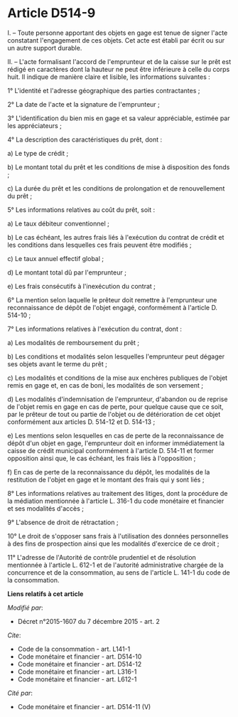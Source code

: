 # Article D514-9

I. – Toute personne apportant des objets en gage est tenue de signer l'acte constatant l'engagement de ces objets. Cet acte
est établi par écrit ou sur un autre support durable.

II. – L'acte formalisant l'accord de l'emprunteur et de la caisse sur le prêt est rédigé en caractères dont la hauteur ne
peut être inférieure à celle du corps huit. Il indique de manière claire et lisible, les informations suivantes :

1° L'identité et l'adresse géographique des parties contractantes ;

2° La date de l'acte et la signature de l'emprunteur ;

3° L'identification du bien mis en gage et sa valeur appréciable, estimée par les appréciateurs ;

4° La description des caractéristiques du prêt, dont :

a) Le type de crédit ;

b) Le montant total du prêt et les conditions de mise à disposition des fonds ;

c) La durée du prêt et les conditions de prolongation et de renouvellement du prêt ;

5° Les informations relatives au coût du prêt, soit :

a) Le taux débiteur conventionnel ;

b) Le cas échéant, les autres frais liés à l'exécution du contrat de crédit et les conditions dans lesquelles ces frais
peuvent être modifiés ;

c) Le taux annuel effectif global ;

d) Le montant total dû par l'emprunteur ;

e) Les frais consécutifs à l'inexécution du contrat ;

6° La mention selon laquelle le prêteur doit remettre à l'emprunteur une reconnaissance de dépôt de l'objet engagé,
conformément à l'article D. 514-10 ;

7° Les informations relatives à l'exécution du contrat, dont :

a) Les modalités de remboursement du prêt ;

b) Les conditions et modalités selon lesquelles l'emprunteur peut dégager ses objets avant le terme du prêt ;

c) Les modalités et conditions de la mise aux enchères publiques de l'objet remis en gage et, en cas de boni, les modalités
de son versement ;

d) Les modalités d'indemnisation de l'emprunteur, d'abandon ou de reprise de l'objet remis en gage en cas de perte, pour
quelque cause que ce soit, par le prêteur de tout ou partie de l'objet ou de détérioration de cet objet conformément aux
articles D. 514-12 et D. 514-13 ;

e) Les mentions selon lesquelles en cas de perte de la reconnaissance de dépôt d'un objet en gage, l'emprunteur doit en
informer immédiatement la caisse de crédit municipal conformément à l'article D. 514-11 et former opposition ainsi que, le
cas échéant, les frais liés à l'opposition ;

f) En cas de perte de la reconnaissance du dépôt, les modalités de la restitution de l'objet en gage et le montant des frais
qui y sont liés ;

8° Les informations relatives au traitement des litiges, dont la procédure de la médiation mentionnée à l'article L. 316-1 du
code monétaire et financier et ses modalités d'accès ;

9° L'absence de droit de rétractation ;

10° Le droit de s'opposer sans frais à l'utilisation des données personnelles à des fins de prospection ainsi que les
modalités d'exercice de ce droit ;

11° L'adresse de l'Autorité de contrôle prudentiel et de résolution mentionnée à l'article L. 612-1 et de l'autorité
administrative chargée de la concurrence et de la consommation, au sens de l'article L. 141-1 du code de la consommation.

**Liens relatifs à cet article**

_Modifié par_:

  - Décret n°2015-1607 du 7 décembre 2015 - art. 2

_Cite_:

  - Code de la consommation - art. L141-1
  - Code monétaire et financier - art. D514-10
  - Code monétaire et financier - art. D514-12
  - Code monétaire et financier - art. L316-1
  - Code monétaire et financier - art. L612-1

_Cité par_:

  - Code monétaire et financier - art. D514-11 (V)
